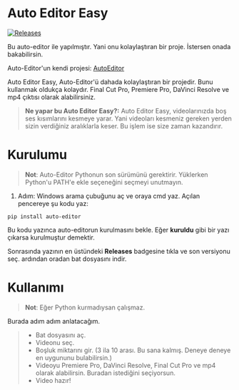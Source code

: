 
# Auto Editor Easy

[![Releases](https://img.shields.io/github/v/release/navendu-pottekkat/awesome-readme?include_prereleases)](https://github.com/dodobakk/Auto-Editor-Easy/releases/tag/auto-editor) 

Bu auto-editor ile yapılmıştır. Yani onu kolaylaştıran bir proje. İstersen onada bakabilirsin.

Auto-Editor'un kendi projesi: [AutoEditor](https://github.com/WyattBlue/auto-editor)

Auto Editor Easy, Auto-Editor'ü dahada kolaylaştıran bir projedir. Bunu kullanmak oldukça kolaydır. Final Cut Pro, Premiere Pro, DaVinci Resolve ve mp4 çıktısı olarak alabilirsiniz. 

>**Ne yapar bu Auto Editor Easy?:** Auto Editor Easy, videolarınızda boş ses kısımlarını kesmeye yarar. Yani videoları kesmeniz gereken yerden sizin verdiğiniz aralıklarla keser. Bu işlem ise size zaman kazandırır.

# Kurulumu

> **Not**: Auto-Editor Pythonun son sürümünü gerektirir. Yüklerken Python'u PATH'e ekle seçeneğini seçmeyi unutmayın.

1. Adım: Windows arama çubuğunu aç ve oraya cmd yaz. Açılan pencereye şu kodu yaz:

```shell
pip install auto-editor
```
Bu kodu yazınca auto-editorun kurulmasını bekle. Eğer **kuruldu** gibi bir yazı çıkarsa kurulmuştur demektir.

Sonrasında yazının en üstündeki **Releases** badgesine tıkla ve son versiyonu seç. ardından oradan bat dosyasını indir.

# Kullanımı

> **Not**: Eğer Python kurmadıysan çalışmaz.

Burada adım adım anlatacağım. 

>* Bat dosyasını aç.
>* Videonu seç.
>* Boşluk miktarını gir. (3 ila 10 arası. Bu sana kalmış. Deneye deneye en uygununu bulabilirsin.)
>* Videoyu Premiere Pro, DaVinci Resolve, Final Cut Pro ve mp4 olarak alabilirsin. Buradan istediğini seçiyorsun.
>* Video hazır! 

